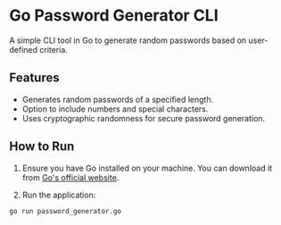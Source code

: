 # Go Password Generator CLI

A simple CLI tool in Go to generate random passwords based on user-defined criteria.

## Features
- Generates random passwords of a specified length.
- Option to include numbers and special characters.
- Uses cryptographic randomness for secure password generation.

## How to Run

1. Ensure you have Go installed on your machine. You can download it from [Go's official website](https://golang.org/dl/).

2. Run the application:
```bash
go run password_generator.go